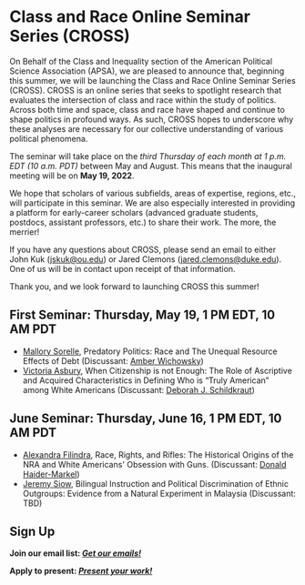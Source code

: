 # Class and Race Online Seminar Series (CROSS)

On Behalf of the Class and Inequality section of the American Political Science Association (APSA), we are pleased to announce that, beginning this summer, we will be launching the Class and Race Online Seminar Series (CROSS). CROSS is an online series that seeks to spotlight research that evaluates the intersection of class and race within the study of politics. Across both time and space, class and race have shaped and continue to shape politics in profound ways. As such, CROSS hopes to underscore why these analyses are necessary for our collective understanding of various political phenomena.

The seminar will take place on the *third Thursday of each month at 1 p.m. EDT (10 a.m. PDT)* between May and August. This means that the inaugural meeting will be on **May 19, 2022**.

We hope that scholars of various subfields, areas of expertise, regions, etc., will participate in this seminar. We are also especially interested in providing a platform for early-career scholars (advanced graduate students, postdocs, assistant professors, etc.) to share their work. The more, the merrier!

If you have any questions about CROSS, please send an email to either John Kuk (jskuk@ou.edu) or Jared Clemons (jared.clemons@duke.edu). One of us will be in contact upon receipt of that information.

Thank you, and we look forward to launching CROSS this summer!

## First Seminar: Thursday, May 19, 1 PM EDT, 10 AM PDT

- [Mallory Sorelle](http://www.mallorysorelle.com/), Predatory Politics: Race and The Unequal Resource Effects of Debt (Discussant: [Amber Wichowsky](https://amberwichowsky.com/))
- [Victoria Asbury](https://victoriaasbury.com/), When Citizenship is not Enough: The Role of Ascriptive and Acquired Characteristics in Defining Who is “Truly American” among White Americans (Discussant: [Deborah J. Schildkraut](https://sites.tufts.edu/deborahschildkraut/))

## June Seminar: Thursday, June 16, 1 PM EDT, 10 AM PDT

- [Alexandra Filindra](https://pols.uic.edu/profiles/filindra-alexandra/), Race, Rights, and Rifles: The Historical Origins of the NRA and White Americans' Obsession with Guns. (Discussant: [Donald Haider-Markel](https://kups.ku.edu/people/don-haider-markel))
- [Jeremy Siow](https://polisci.wustl.edu/people/wei-meng-jeremy-siow), Bilingual Instruction and Political Discrimination of Ethnic Outgroups: Evidence from a Natural Experiment in Malaysia (Discussant: TBD)

## Sign Up

**Join our email list: [*Get our emails!*](https://forms.gle/fCvUJ42AdVq3DZ4V6)**

**Apply to present: [*Present your work!*](https://forms.gle/jwcLXcLBnsQzL4MZ9)**


